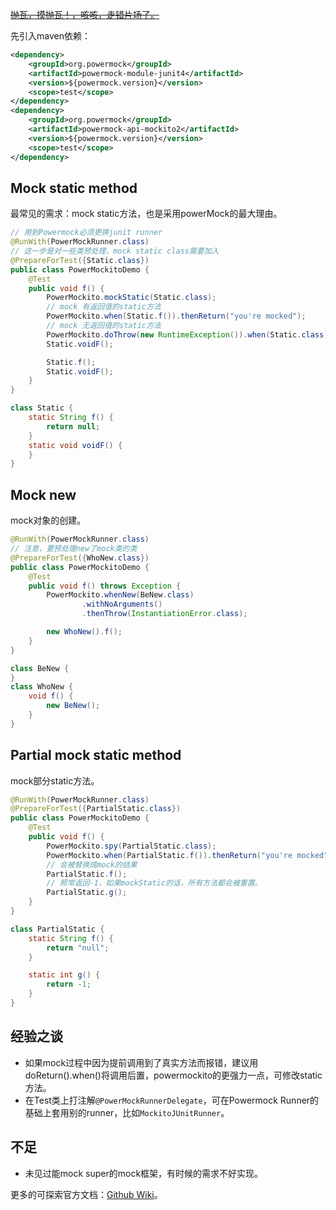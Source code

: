 ~~[抛瓦，摸抛瓦！，咳咳，走错片场了。](http://www.devilmaycry5.com/)~~

先引入maven依赖：

```xml
<dependency>
    <groupId>org.powermock</groupId>
    <artifactId>powermock-module-junit4</artifactId>
    <version>${powermock.version}</version>
    <scope>test</scope>
</dependency>
<dependency>
    <groupId>org.powermock</groupId>
    <artifactId>powermock-api-mockito2</artifactId>
    <version>${powermock.version}</version>
    <scope>test</scope>
</dependency>
```

## Mock static method

最常见的需求：mock static方法，也是采用powerMock的最大理由。

```java
// 用到Powermock必须更换junit runner
@RunWith(PowerMockRunner.class)
// 这一步是对一些类预处理，mock static class需要加入
@PrepareForTest({Static.class})
public class PowerMockitoDemo {
    @Test
    public void f() {
        PowerMockito.mockStatic(Static.class);
        // mock 有返回值的static方法
        PowerMockito.when(Static.f()).thenReturn("you're mocked");
        // mock 无返回值的static方法
        PowerMockito.doThrow(new RuntimeException()).when(Static.class);
        Static.voidF();

        Static.f();
        Static.voidF();
    }
}

class Static {
    static String f() {
        return null;
    }
    static void voidF() {
    }
}
```

## Mock new

mock对象的创建。

```java
@RunWith(PowerMockRunner.class)
// 注意，要预处理new了mock类的类
@PrepareForTest({WhoNew.class})
public class PowerMockitoDemo {
    @Test
    public void f() throws Exception {
        PowerMockito.whenNew(BeNew.class)
                .withNoArguments()
                .thenThrow(InstantiationError.class);

        new WhoNew().f();
    }
}

class BeNew {
}
class WhoNew {
    void f() {
        new BeNew();
    }
}
```

## Partial mock static method

mock部分static方法。

```java
@RunWith(PowerMockRunner.class)
@PrepareForTest({PartialStatic.class})
public class PowerMockitoDemo {
    @Test
    public void f() {
        PowerMockito.spy(PartialStatic.class);
        PowerMockito.when(PartialStatic.f()).thenReturn("you're mocked");
        // 会被替换成mock的结果
        PartialStatic.f();
        // 照常返回-1，如果mockStatic的话，所有方法都会被重置。
        PartialStatic.g();
    }
}

class PartialStatic {
    static String f() {
        return "null";
    }

    static int g() {
        return -1;
    }
}
```

## 经验之谈

- 如果mock过程中因为提前调用到了真实方法而报错，建议用doReturn().when()将调用后置，powermockito的更强力一点，可修改static方法。
- 在Test类上打注解`@PowerMockRunnerDelegate`，可在Powermock Runner的基础上套用别的runner，比如`MockitoJUnitRunner`。

## 不足

- 未见过能mock super的mock框架，有时候的需求不好实现。

更多的可探索官方文档：[Github Wiki](https://github.com/powermock/powermock/wiki)。
